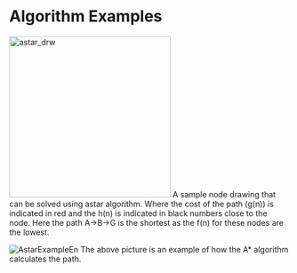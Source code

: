 # Algorithm Examples

<img width="290" alt="astar_drw" src="https://user-images.githubusercontent.com/131402560/233733934-f3fb3854-b383-4c7b-b5cd-d0cd7783a449.png">
A sample node drawing that can be solved using astar algorithm. Where the cost of the path (g(n)) is indicated in red and the h(n) is indicated in black numbers close to the node. Here the path A->B->G is the shortest as the f(n) for these nodes are the lowest.  
 
  
  
![AstarExampleEn](https://user-images.githubusercontent.com/131402560/233734296-5d11265d-91bd-457e-8015-a980ea8057ef.gif)
The above picture is an example of how the A* algorithm calculates the path. 

